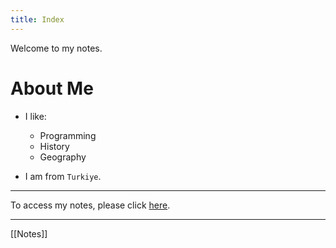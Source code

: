 ```yaml
---
title: Index
---
```


Welcome to my notes.

# About Me

- I like:
    - Programming
    - History
    - Geography

- I am from `Turkiye`.

<hr>

To access my notes, please click [here](/Notes).

<hr>

[[Notes]]
